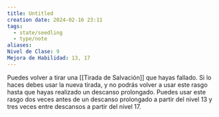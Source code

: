 ```yaml
---
title: Untitled
creation date: 2024-02-16 23:11
tags:
  - state/seedling
  - type/note
aliases: 
Nivel de Clase: 9
Mejora de Habilidad: 13, 17
---
```

Puedes volver a tirar una [[Tirada de Salvación]] que hayas fallado. Si lo haces debes usar la nueva
tirada, y no podrás volver a usar este rasgo hasta que hayas realizado un descanso prolongado.
Puedes usar este rasgo dos veces antes de un descanso prolongado a partir del nivel 13 y tres veces entre descansos a partir del nivel 17.

